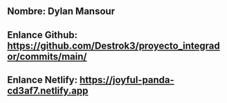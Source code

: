 ## Nombre: Dylan Mansour

## Enlance Github: https://github.com/Destrok3/proyecto_integrador/commits/main/

## Enlance Netlify: https://joyful-panda-cd3af7.netlify.app
